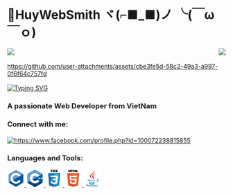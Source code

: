 # 🎯HuyWebSmith ヾ(⌐■_■)ノ  ╰(￣ω￣ｏ)

<!--
**HuyWebSmith/HuyWebSmith** is a ✨ _special_ ✨ repository because its `README.md` (this file) appears on your GitHub profile.

Here are some ideas to get you started:

- 🔭 I’m currently working on ...
- 🌱 I’m currently learning ...
- 👯 I’m looking to collaborate on ...
- 🤔 I’m looking for help with ...
- 💬 Ask me about ...
- 📫 How to reach me: ...
- 😄 Pronouns: ...
- ⚡ Fun fact: ...
-->
<!-- visitor -->
<img align="right" src="https://visitor-badge.laobi.icu/badge?page_id=HuyWebSmith.visitor-badge&left_color=red&right_color=green" >

<!-- The Starry Night painting by the Dutch Post-Impressionist painter Vincent van Gogh -->
![](https://github.com/HuyWebSmith/CampusProject/blob/main/img/4_QFWJ.jpg)

https://github.com/user-attachments/assets/cbe3fe5d-58c2-49a3-a997-0f6f64c757fd

<!-- Hi! -->
<a href="https://git.io/typing-svg"><img align="center" src="https://readme-typing-svg.demolab.com?font=Fira+Code+&size=30&pause=1000&color=FFFFFF&width=435&lines=Hi!+I'm+HuyWebSmith+%F0%9F%92%BB%F0%9F%92%95" alt="Typing SVG" /></a>

<h3 align="left">A passionate Web Developer from VietNam</h3>

<!-- Contact -->
<h3 align="left">Connect with me:</h3>
<p align="left">
<a href="https://www.facebook.com/profile.php?id=100072238815855&mibextid=LQQJ4d" target="blank"><img align="center" src="https://raw.githubusercontent.com/rahuldkjain/github-profile-readme-generator/master/src/images/icons/Social/facebook.svg" alt="https://www.facebook.com/profile.php?id=100072238815855" height="30" width="40" /></a>
</p>

<!-- languages -->
<h3 align="left">Languages and Tools:</h3>
<p align="left"> <a href="https://www.cprogramming.com/" target="_blank" rel="noreferrer"> <img src="https://raw.githubusercontent.com/devicons/devicon/master/icons/c/c-original.svg" alt="c" width="40" height="40"/> </a> <a href="https://www.w3schools.com/cpp/" target="_blank" rel="noreferrer"> <img src="https://raw.githubusercontent.com/devicons/devicon/master/icons/cplusplus/cplusplus-original.svg" alt="cplusplus" width="40" height="40"/> </a> <a href="https://www.w3schools.com/css/" target="_blank" rel="noreferrer"> <img src="https://raw.githubusercontent.com/devicons/devicon/master/icons/css3/css3-original-wordmark.svg" alt="css3" width="40" height="40"/> </a> <a href="https://www.w3.org/html/" target="_blank" rel="noreferrer"> <img src="https://raw.githubusercontent.com/devicons/devicon/master/icons/html5/html5-original-wordmark.svg" alt="html5" width="40" height="40"/> </a> <a href="https://www.java.com" target="_blank" rel="noreferrer"> <img src="https://raw.githubusercontent.com/devicons/devicon/master/icons/java/java-original.svg" alt="java" width="40" height="40"/> </a> </p>





